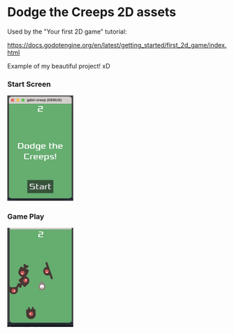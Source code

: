 # Dodge the Creeps 2D assets

Used by the "Your first 2D game" tutorial:

https://docs.godotengine.org/en/latest/getting_started/first_2d_game/index.html


Example of my beautiful project! xD


### Start Screen
<img src="./img/start_screen.png" alt="start_screen" style="width:30%; height:auto;">

### Game Play
<img src="./img/game_play.png" alt="game_play" style="width:30%; height:auto;">
